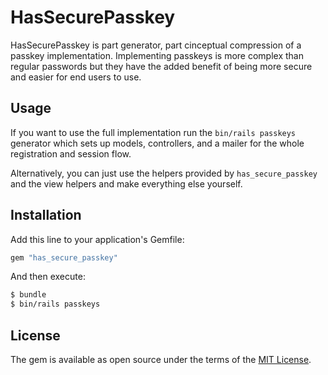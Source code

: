 # HasSecurePasskey

HasSecurePasskey is part generator, part cinceptual compression of a passkey
implementation. Implementing passkeys is more complex than regular passwords
but they have the added benefit of being more secure and easier for end users
to use.

## Usage

If you want to use the full implementation run the `bin/rails passkeys`
generator which sets up models, controllers, and a mailer for the whole
registration and session flow.

Alternatively, you can just use the helpers provided by `has_secure_passkey` and
the view helpers and make everything else yourself.


## Installation
Add this line to your application's Gemfile:

```ruby
gem "has_secure_passkey"
```

And then execute:
```bash
$ bundle
$ bin/rails passkeys
```

## License
The gem is available as open source under the terms of the [MIT License](https://opensource.org/licenses/MIT).

